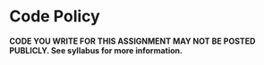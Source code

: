 # Code Policy

**CODE YOU WRITE FOR THIS ASSIGNMENT MAY NOT BE POSTED PUBLICLY. See syllabus for more information.**
